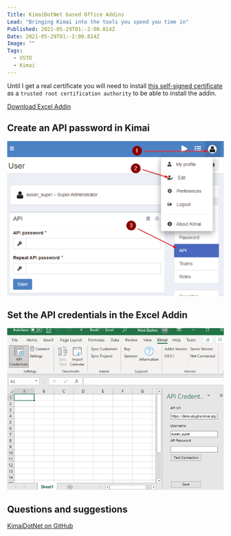 ```yaml
---
Title: KimaiDotNet based Office Addins
Lead: "Bringing Kimai into the tools you spend you time in"
Published: 2021-05-29T01:-2:00.814Z
Date: 2021-05-29T01:-2:00.814Z
Image: ""
Tags:
  - VSTO
  - Kimai
---
```


Until I get a real certificate you will need to install [this self-signed certificate](../assets/KimaiExcel/mburton_cert.cer) as a `trusted root certification authority` to be able to install the addin.

[Download Excel Addin](../assets/KimaiExcel/MarkZither.KimaiDotNet.ExcelAddin.vsto)

## Create an API password in Kimai
![Create an API Password in Kimai](../assets/images/kimai_set_api_password.png)

## Set the API credentials in the Excel Addin
![Set the API credentials in the Excel Addin](../assets/images/set_the_api_credentials_in_the_excel_addin.png)

## Questions and suggestions
[KimaiDotNet on GitHub](https://github.com/MarkZither/KimaiDotNet)